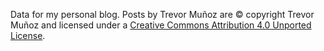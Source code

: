 
Data for my personal blog. Posts by Trevor Muñoz are  &#169; copyright Trevor Muñoz and licensed under a <a rel="license" href="http://creativecommons.org/licenses/by/4.0/">Creative Commons Attribution 4.0 Unported License</a>. 
